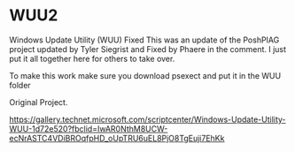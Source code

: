 # WUU2
Windows Update Utility (WUU) Fixed
This was an update of the PoshPIAG project updated by Tyler Siegrist and Fixed by Phaere in the comment. I just put it all together here for others to take over.

To make this work make sure you download psexect and put it in the WUU folder

Original Project.

https://gallery.technet.microsoft.com/scriptcenter/Windows-Update-Utility-WUU-1d72e520?fbclid=IwAR0NthM8UCW-ecNrASTC4VDiBROqfpHD_oUpTRU6uEL8PjO8TgEuji7EhKk
